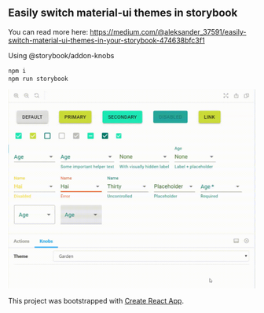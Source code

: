 ## Easily switch material-ui themes in storybook
You can read more here: https://medium.com/@aleksander_37591/easily-switch-material-ui-themes-in-your-storybook-474638bfc3f1


Using @storybook/addon-knobs

```
npm i
npm run storybook
```


![Alt Text](./vis.gif)

This project was bootstrapped with [Create React App](https://github.com/facebook/create-react-app).
